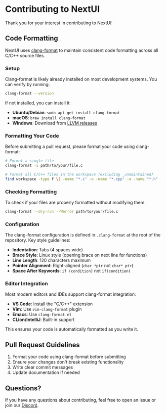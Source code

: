 # Contributing to NextUI

Thank you for your interest in contributing to NextUI!

## Code Formatting

NextUI uses [clang-format](https://clang.llvm.org/docs/ClangFormat.html) to maintain consistent code formatting across all C/C++ source files.

### Setup

Clang-format is likely already installed on most development systems. You can verify by running:

```bash
clang-format --version
```

If not installed, you can install it:

- **Ubuntu/Debian**: `sudo apt-get install clang-format`
- **macOS**: `brew install clang-format`
- **Windows**: Download from [LLVM releases](https://releases.llvm.org/)

### Formatting Your Code

Before submitting a pull request, please format your code using clang-format:

```bash
# Format a single file
clang-format -i path/to/your/file.c

# Format all C/C++ files in the workspace (excluding _unmaintained)
find workspace -type f \( -name "*.c" -o -name "*.cpp" -o -name "*.h" -o -name "*.hpp" \) | grep -v "_unmaintained" | xargs clang-format -i
```

### Checking Formatting

To check if your files are properly formatted without modifying them:

```bash
clang-format --dry-run --Werror path/to/your/file.c
```

### Configuration

The clang-format configuration is defined in `.clang-format` at the root of the repository. Key style guidelines:

- **Indentation**: Tabs (4 spaces wide)
- **Brace Style**: Linux style (opening brace on next line for functions)
- **Line Length**: 120 characters maximum
- **Pointer Alignment**: Right-aligned (`char *ptr` not `char* ptr`)
- **Space After Keywords**: `if (condition)` not `if(condition)`

### Editor Integration

Most modern editors and IDEs support clang-format integration:

- **VS Code**: Install the "C/C++" extension
- **Vim**: Use `vim-clang-format` plugin
- **Emacs**: Use `clang-format.el`
- **CLion/IntelliJ**: Built-in support

This ensures your code is automatically formatted as you write it.

## Pull Request Guidelines

1. Format your code using clang-format before submitting
2. Ensure your changes don't break existing functionality
3. Write clear commit messages
4. Update documentation if needed

## Questions?

If you have any questions about contributing, feel free to open an issue or join our [Discord](https://discord.gg/HKd7wqZk3h).
